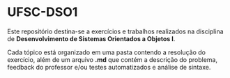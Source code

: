 # UFSC-DSO1

Este repositório destina-se a exercícios e trabalhos realizados na disciplina de **Desenvolvimento de Sistemas Orientados a Objetos I**.

Cada tópico está organizado em uma pasta contendo a resolução do exercício, além de um arquivo __.md__ que contém a descrição do problema, feedback do professor e/ou testes automatizados e análise de sintaxe.
